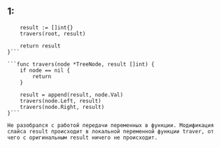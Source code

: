 ## 1:
```func preorderTraversal(root *TreeNode) []int {
    result := []int{}
    travers(root, result)

    return result
}```

```func travers(node *TreeNode, result []int) {
    if node == nil {
        return
    }
    
    result = append(result, node.Val)
    travers(node.Left, result)
    travers(node.Right, result)
}```

Не разобрался с работой передачи переменных в функции. Модификация слайса result происходит в локальной переменной функции traver, от чего с оригинальным result ничего не происходит.
